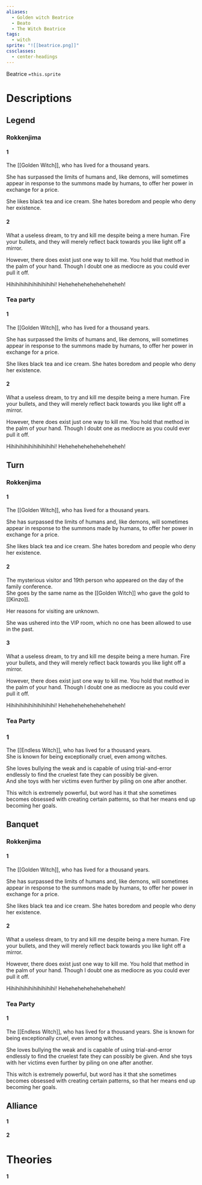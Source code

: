 ```yaml
---
aliases:
  - Golden witch Beatrice
  - Beato
  - The Witch Beatrice
tags:
  - witch
sprite: "![[beatrice.png]]"
cssclasses:
  - center-headings
---
```

Beatrice
`=this.sprite`


# Descriptions

## Legend
### Rokkenjima
#### 1
The [[Golden Witch]], who has lived for a thousand years.

She has surpassed the limits of humans and, like demons, will sometimes appear in response to the summons made by humans, to offer her power in exchange for a price.

She likes black tea and ice cream. She hates boredom and people who deny her existence.
#### 2
What a useless dream, to try and kill me despite being a mere human. Fire your bullets, and they will merely reflect back towards you like light off a mirror.

However, there does exist just one way to kill me. You hold that method in the palm of your hand. Though I doubt one as mediocre as you could ever pull it off.

Hihihihihihihihihihihi! Heheheheheheheheheheh!
### Tea party
#### 1
The [[Golden Witch]], who has lived for a thousand years.

She has surpassed the limits of humans and, like demons, will sometimes appear in response to the summons made by humans, to offer her power in exchange for a price.

She likes black tea and ice cream. She hates boredom and people who deny her existence.
#### 2
What a useless dream, to try and kill me despite being a mere human. Fire your bullets, and they will merely reflect back towards you like light off a mirror.

However, there does exist just one way to kill me. You hold that method in the palm of your hand. Though I doubt one as mediocre as you could ever pull it off.

Hihihihihihihihihihihi! Heheheheheheheheheheh!
## Turn
### Rokkenjima
#### 1
The [[Golden Witch]], who has lived for a thousand years.

She has surpassed the limits of humans and, like demons, will sometimes appear in response to the summons made by humans, to offer her power in exchange for a price.

She likes black tea and ice cream. She hates boredom and people who deny her existence.
#### 2
The mysterious visitor and 19th person who appeared on the day of the family conference.  
She goes by the same name as the [[Golden Witch]] who gave the gold to [[Kinzo]].  

Her reasons for visiting are unknown.  

She was ushered into the VIP room, which no one has been allowed to use in the past.
#### 3
What a useless dream, to try and kill me despite being a mere human. Fire your bullets, and they will merely reflect back towards you like light off a mirror.

However, there does exist just one way to kill me. You hold that method in the palm of your hand. Though I doubt one as mediocre as you could ever pull it off.

Hihihihihihihihihihihi! Heheheheheheheheheheh!
### Tea Party
### 1
The [[Endless Witch]], who has lived for a thousand years.  
She is known for being exceptionally cruel, even among witches.  

She loves bullying the weak and is capable of using trial-and-error endlessly to find the cruelest fate they can possibly be given.  
And she toys with her victims even further by piling on one after another.  

This witch is extremely powerful, but word has it that she sometimes becomes obsessed with creating certain patterns, so that her means end up becoming her goals.
## Banquet
### Rokkenjima
#### 1
The [[Golden Witch]], who has lived for a thousand years.

She has surpassed the limits of humans and, like demons, will sometimes appear in response to the summons made by humans, to offer her power in exchange for a price.

She likes black tea and ice cream. She hates boredom and people who deny her existence.
#### 2
What a useless dream, to try and kill me despite being a mere human. Fire your bullets, and they will merely reflect back towards you like light off a mirror.

However, there does exist just one way to kill me. You hold that method in the palm of your hand. Though I doubt one as mediocre as you could ever pull it off.

Hihihihihihihihihihihi! Heheheheheheheheheheh!
### Tea Party
#### 1
The [[Endless Witch]], who has lived for a thousand years.
She is known for being exceptionally cruel, even among witches.

She loves bullying the weak and is capable of using trial-and-error endlessly to find the cruelest fate they can possibly be given.
And she toys with her victims even further by piling on one after another.

This witch is extremely powerful, but word has it that she sometimes becomes obsessed with creating certain patterns, so that her means end up becoming her goals.
## Alliance
#### 1
#### 2
# Theories
#### 1
